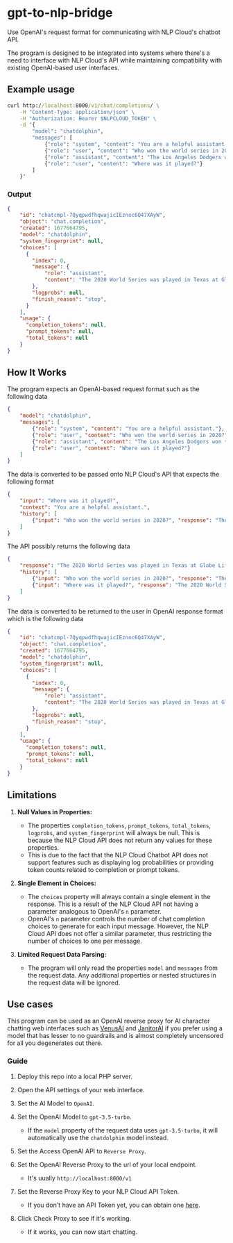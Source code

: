 # gpt-to-nlp-bridge
Use OpenAI's request format for communicating with NLP Cloud's chatbot API.

The program is designed to be integrated into systems where there's a need to interface with NLP Cloud's API while maintaining compatibility with existing OpenAI-based user interfaces.

## Example usage

```bat
curl http://localhost:8000/v1/chat/completions/ \
    -H "Content-Type: application/json" \
    -H "Authorization: Bearer $NLPCLOUD_TOKEN" \
    -d '{
        "model": "chatdolphin",
        "messages": [
            {"role": "system", "content": "You are a helpful assistant."},
            {"role": "user", "content": "Who won the world series in 2020?"},
            {"role": "assistant", "content": "The Los Angeles Dodgers won the World Series in 2020."},
            {"role": "user", "content": "Where was it played?"}
        ]
    }'
```

### Output

```json
{
    "id": "chatcmpl-7QyqpwdfhqwajicIEznoc6Q47XAyW",
    "object": "chat.completion",
    "created": 1677664795,
    "model": "chatdolphin",
    "system_fingerprint": null,
    "choices": [
      {
        "index": 0,
        "message": {
            "role": "assistant",
            "content": "The 2020 World Series was played in Texas at Globe Life Field in Arlington."
        },
        "logprobs": null,
        "finish_reason": "stop",
      }
    ],
    "usage": {
      "completion_tokens": null,
      "prompt_tokens": null,
      "total_tokens": null
    }
}
```

## How It Works

The program expects an OpenAI-based request format such as the following data

```json
{
    "model": "chatdolphin",
    "messages": [
        {"role": "system", "content": "You are a helpful assistant."},
        {"role": "user", "content": "Who won the world series in 2020?"},
        {"role": "assistant", "content": "The Los Angeles Dodgers won the World Series in 2020."},
        {"role": "user", "content": "Where was it played?"}
    ]
}
```

The data is converted to be passed onto NLP Cloud's API that expects the following format

```json
{
    "input": "Where was it played?",
    "context": "You are a helpful assistant.",
    "history": [
        {"input": "Who won the world series in 2020?", "response": "The Los Angeles Dodgers won the World Series in 2020."}
    ]
}
```

The API possibly returns the following data

```json
{
    "response": "The 2020 World Series was played in Texas at Globe Life Field in Arlington.",
    "history": [
        {"input": "Who won the world series in 2020?", "response": "The Los Angeles Dodgers won the World Series in 2020."},
        {"input": "Where was it played?", "response": "The 2020 World Series was played in Texas at Globe Life Field in Arlington."}
    ]
}
```

The data is converted to be returned to the user in OpenAI response format which is the following data

```json
{
    "id": "chatcmpl-7QyqpwdfhqwajicIEznoc6Q47XAyW",
    "object": "chat.completion",
    "created": 1677664795,
    "model": "chatdolphin",
    "system_fingerprint": null,
    "choices": [
      {
        "index": 0,
        "message": {
            "role": "assistant",
            "content": "The 2020 World Series was played in Texas at Globe Life Field in Arlington."
        },
        "logprobs": null,
        "finish_reason": "stop",
      }
    ],
    "usage": {
      "completion_tokens": null,
      "prompt_tokens": null,
      "total_tokens": null
    }
}
```

## Limitations

1. **Null Values in Properties:**
    - The properties `completion_tokens`, `prompt_tokens`, `total_tokens`, `logprobs`, and `system_fingerprint` will always be null. This is because the NLP Cloud API does not return any values for these properties.
    - This is due to the fact that the NLP Cloud Chatbot API does not support features such as displaying log probabilities or providing token counts related to completion or prompt tokens.

2. **Single Element in Choices:**
    - The `choices` property will always contain a single element in the response. This is a result of the NLP Cloud API not having a parameter analogous to OpenAI's `n` parameter.
    - OpenAI's `n` parameter controls the number of chat completion choices to generate for each input message. However, the NLP Cloud API does not offer a similar parameter, thus restricting the number of choices to one per message.
  
3. **Limited Request Data Parsing:**
    - The program will only read the properties `model` and `messages` from the request data. Any additional properties or nested structures in the request data will be ignored.

## Use cases

This program can be used as an OpenAI reverse proxy for AI character chatting web interfaces such as [VenusAI](https://www.venuschat.ai/) and [JanitorAI](https://janitorai.com/) if you prefer using a model that has lesser to no guardrails and is almost completely uncensored for all you degenerates out there.

### Guide

1. Deploy this repo into a local PHP server.

2. Open the API settings of your web interface.

3. Set the AI Model to `OpenAI`.

4. Set the OpenAI Model to `gpt-3.5-turbo`.

    - If the `model` property of the request data uses `gpt-3.5-turbo`, it will automatically use the `chatdolphin` model instead.

5. Set the Access OpenAI API to `Reverse Proxy`.

6. Set the OpenAI Reverse Proxy to the url of your local endpoint.

    - It's uually `http://localhost:8000/v1`

7. Set the Reverse Proxy Key to your NLP Cloud API Token.

    - If you don't have an API Token yet, you can obtain one [here](https://nlpcloud.com/home/token).

8. Click Check Proxy to see if it's working.

    - If it works, you can now start chatting.